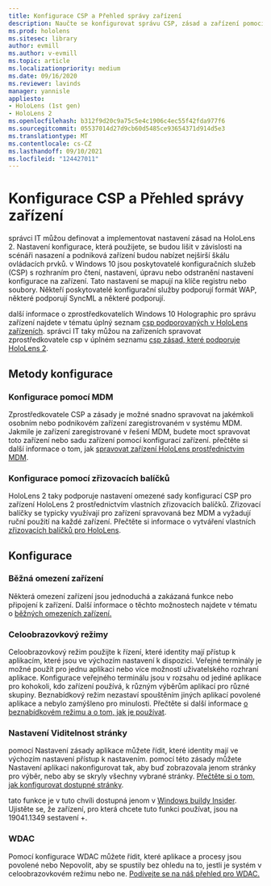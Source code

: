 ```yaml
---
title: Konfigurace CSP a Přehled správy zařízení
description: Naučte se konfigurovat správu CSP, zásad a zařízení pomocí správy mobilních zařízení a zřizovacích balíčků.
ms.prod: hololens
ms.sitesec: library
author: evmill
ms.author: v-evmill
ms.topic: article
ms.localizationpriority: medium
ms.date: 09/16/2020
ms.reviewer: lavinds
manager: yannisle
appliesto:
- HoloLens (1st gen)
- HoloLens 2
ms.openlocfilehash: b312f9d20c9a75c5e4c1906c4ec55f42fda977f6
ms.sourcegitcommit: 05537014d27d9cb60d5485ce93654371d914d5e3
ms.translationtype: MT
ms.contentlocale: cs-CZ
ms.lasthandoff: 09/10/2021
ms.locfileid: "124427011"
---
```

# <a name="configure-csps-and-device-management-overview"></a>Konfigurace CSP a Přehled správy zařízení

správci IT můžou definovat a implementovat nastavení zásad na HoloLens 2. Nastavení konfigurace, která použijete, se budou lišit v závislosti na scénáři nasazení a podniková zařízení budou nabízet nejširší škálu ovládacích prvků. v Windows 10 jsou poskytovatelé konfiguračních služeb (CSP) s rozhraním pro čtení, nastavení, úpravu nebo odstranění nastavení konfigurace na zařízení. Tato nastavení se mapují na klíče registru nebo soubory. Někteří poskytovatelé konfigurační služby podporují formát WAP, některé podporují SyncML a některé podporují.

další informace o zprostředkovatelích Windows 10 Holographic pro správu zařízení najdete v tématu úplný seznam [csp podporovaných v HoloLens zařízeních](/windows/client-management/mdm/configuration-service-provider-reference#hololens).
správci IT taky můžou na zařízeních spravovat zprostředkovatele csp v úplném seznamu [csp zásad, které podporuje HoloLens 2](/windows/client-management/mdm/policy-csps-supported-by-hololens2).

## <a name="configuration-methods"></a>Metody konfigurace

### <a name="configure-with-mdm"></a>Konfigurace pomocí MDM

Zprostředkovatele CSP a zásady je možné snadno spravovat na jakémkoli osobním nebo podnikovém zařízení zaregistrovaném v systému MDM. Jakmile je zařízení zaregistrované v řešení MDM, budete moct spravovat toto zařízení nebo sadu zařízení pomocí konfigurací zařízení. přečtěte si další informace o tom, jak [spravovat zařízení HoloLens prostřednictvím MDM](hololens-mdm-configure.md).

### <a name="configure-with-provisioning-packages"></a>Konfigurace pomocí zřizovacích balíčků

HoloLens 2 taky podporuje nastavení omezené sady konfigurací CSP pro zařízení HoloLens 2 prostřednictvím vlastních zřizovacích balíčků. Zřizovací balíčky se typicky využívají pro zařízení spravovaná bez MDM a vyžadují ruční použití na každé zařízení. Přečtěte si informace o vytváření vlastních [zřizovacích balíčků pro HoloLens](hololens-provisioning.md).

## <a name="configurations"></a>Konfigurace

### <a name="common-device-restrictions"></a>Běžná omezení zařízení

Některá omezení zařízení jsou jednoduchá a zakázaná funkce nebo připojení k zařízení. Další informace o těchto možnostech najdete v tématu o [běžných omezeních zařízení.](hololens-common-device-restrictions.md)

### <a name="kiosk-modes"></a>Celoobrazovkový režimy

Celoobrazovkový režim použijte k řízení, které identity mají přístup k aplikacím, které jsou ve výchozím nastavení k dispozici. Veřejné terminály je možné použít pro jednu aplikaci nebo více možností uživatelského rozhraní aplikace. Konfigurace veřejného terminálu jsou v rozsahu od jediné aplikace pro kohokoli, kdo zařízení používá, k různým výběrům aplikací pro různé skupiny. Beznabídkový režim nezastaví spouštěním jiných aplikací povolené aplikace a nebylo zamýšleno pro minulosti. Přečtěte si další informace [o beznabídkovém režimu a o tom, jak je používat](hololens-kiosk.md).

### <a name="settings-page-visibility"></a>Nastavení Viditelnost stránky

pomocí Nastavení zásady aplikace můžete řídit, které identity mají ve výchozím nastavení přístup k nastavením. pomocí této zásady můžete Nastavení aplikaci nakonfigurovat tak, aby buď zobrazovala jenom stránky pro výběr, nebo aby se skryly všechny vybrané stránky. [Přečtěte si o tom, jak konfigurovat dostupné stránky](settings-uri-list.md).

tato funkce je v tuto chvíli dostupná jenom v [Windows buildy Insider](hololens-insider.md). Ujistěte se, že zařízení, pro která chcete tuto funkci používat, jsou na 19041.1349 sestavení +.

### <a name="wdac"></a>WDAC

Pomocí konfigurace WDAC můžete řídit, které aplikace a procesy jsou povolené nebo Nepovolit, aby se spustily bez ohledu na to, jestli je systém v celoobrazovkovém režimu nebo ne.
[Podívejte se na náš přehled pro WDAC.](windows-defender-application-control-wdac.md)
